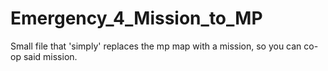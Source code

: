 # Emergency_4_Mission_to_MP
Small file that 'simply' replaces the mp map with a mission, so you can co-op said mission.
